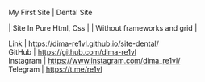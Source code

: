 My First Site | Dental Site

| Site In Pure Html, Css |
| Without frameworks and grid |

Link | https://dima-re1vl.github.io/site-dental/ \
GitHub | https://github.com/dima-re1vl \
Instagram | https://www.instagram.com/dima_re1vl/ \
Telegram | https://t.me/re1vl
